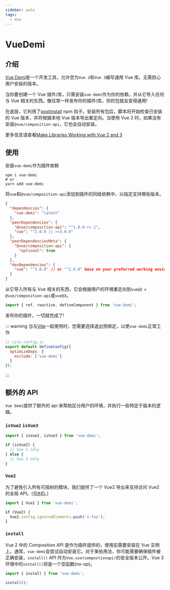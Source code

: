 ```yaml
---
sidebar: auto
tags:
  - Vue
---
```


# VueDemi

<page-tags slot-key="top" />

## 介绍

[Vue Demi](https://github.com/vueuse/vue-demi)是一个开发工具，允许您为`Vue 2`和`Vue 3`编写通用 Vue 库。无需担心用户安装的版本。

当你要创建一个 Vue 插件/库，只需安装`vue-demi`作为你的依赖，并从它导入任何与 Vue 相关的东西。像往常一样发布你的插件/库，你的包就会变得通用!

在底层，它利用了[postinstall](https://docs.npmjs.com/misc/scripts) npm 钩子。安装所有包后，脚本将开始检查已安装的 Vue 版本，并将根据本地 Vue 版本导出重定向。当使用 Vue 2 时，如果没有安装`@vue/composition-api`，它也会自动安装。

更多信息请查看[Make Libraries Working with Vue 2 and 3](https://antfu.me/posts/make-libraries-working-with-vue-2-and-3)

## 使用

安装`vue-demi`作为插件依赖

```shell
npm i vue-demi
# or
yarn add vue-demi
```

将`vue`和`@vue/composition-api`添加到插件的同级依赖中，以指定支持哪些版本。

```json
{
  "dependencies": {
    "vue-demi": "latest"
  },
  "peerDependencies": {
    "@vue/composition-api": "^1.0.0-rc.1",
    "vue": "^2.0.0 || >=3.0.0"
  },
  "peerDependenciesMeta": {
    "@vue/composition-api": {
      "optional": true
    }
  },
  "devDependencies": {
    "vue": "^3.0.0" // or "^2.6.0" base on your preferred working environment
  }
}
```

从它导入所有与 Vue 相关的东西，它会根据用户的环境重定向到`vue@2` + `@vue/composition-api`或`vue@3`。

```js
import { ref, reactive, defineComponent } from 'vue-demi';
```

发布你的插件，一切就完成了!

::: warning
当与[Vite](https://vitejs.dev/)一起使用时，您需要选择退出预绑定，以使`vue-demi`正常工作

```js
// vite.config.js
export default defineConfig({
  optimizeDeps: {
    exclude: ['vue-demi']
  }
});
```

:::

## 额外的 API

`Vue Demi`提供了额外的 api 来帮助区分用户的环境，并执行一些特定于版本的逻辑。

### `isVue2` `isVue3`

```js
import { isVue2, isVue3 } from 'vue-demi';

if (isVue2) {
  // Vue 2 only
} else {
  // Vue 3 only
}
```

### `Vue2`

为了避免引入所有可摇树的模块，我们提供了一个 Vue2 导出来支持访问 Vue2 的全局 API。(见[#41](https://github.com/vueuse/vue-demi/issues/41)。)

```js
import { Vue2 } from 'vue-demi';

if (Vue2) {
  Vue2.config.ignoredElements.push('x-foo');
}
```

### `install`

Vue 2 中的 Composition API 是作为插件提供的，使用前需要安装在 Vue 实例上。通常，`vue-demi`会尝试自动安装它。对于某些用法，你可能需要确保插件被正确安装，`install()` API 作为`Vue.use(compostionapi)`的安全版本公开。Vue 3 环境中的`install()`将是一个空函数(no-op)。

```js
import { install } from 'vue-demi';

install();
```
